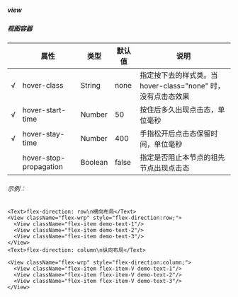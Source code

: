 ##### view
##### 视图容器


|     | 属性                   | 类型    | 默认值 | 说明                                                         |
| --- | ---------------------- | ------- | ------ | ------------------------------------------------------------ |
| √   | hover-class            | String  | none   | 指定按下去的样式类。当 hover-class="none" 时，没有点击态效果 |
| √   | hover-start-time       | Number  | 50     | 按住后多久出现点击态，单位毫秒                               |
| √   | hover-stay-time        | Number  | 400    | 手指松开后点击态保留时间，单位毫秒                           |
|     | hover-stop-propagation | Boolean | false  | 指定是否阻止本节点的祖先节点出现点击态                       |


###### 示例：
```
<Text>flex-direction: row\n横向布局</Text>
<View className="flex-wrp" style="flex-direction:row;">
  <View className="flex-item demo-text-1"/>
  <View className="flex-item demo-text-2"/>
  <View className="flex-item demo-text-3"/>
</View>
<Text>flex-direction: column\n纵向布局</Text>

<View className="flex-wrp" style="flex-direction:column;">
  <View className="flex-item flex-item-V demo-text-1"/>
  <View className="flex-item flex-item-V demo-text-2"/>
  <View className="flex-item flex-item-V demo-text-3"/>
</View>
```

